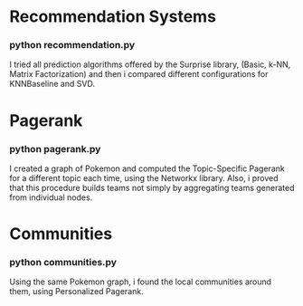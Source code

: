 # Recommendation Systems
### python recommendation.py
I tried all prediction algorithms offered by the Surprise library, (Basic, k-NN, Matrix Factorization) and then i compared different configurations for KNNBaseline and SVD.

# Pagerank
### python pagerank.py
I created a graph of Pokemon and computed the Topic-Specific Pagerank for a different topic each time, using the Networkx library. Also, i proved that this procedure builds teams not simply by aggregating teams generated from individual nodes.

# Communities
### python communities.py
Using the same Pokemon graph, i found the local communities around them, using Personalized Pagerank.
